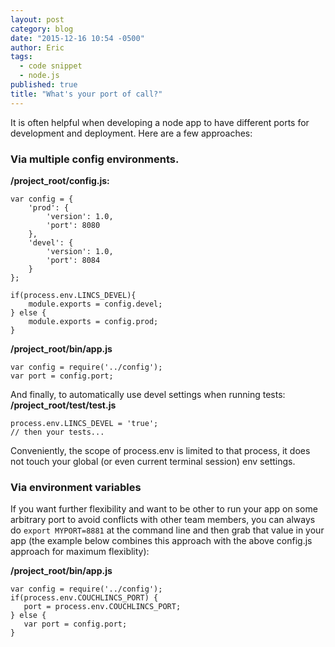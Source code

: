 ```yaml
---
layout: post
category: blog
date: "2015-12-16 10:54 -0500"
author: Eric
tags: 
  - code snippet
  - node.js
published: true
title: "What's your port of call?"
---
```



It is often helpful when developing a node app to have different ports for development and deployment.  Here are a few approaches:

### Via multiple config environments.
**/project_root/config.js:**

```
var config = {
	'prod': {
 	    'version': 1.0,
 	    'port': 8080
	},
	'devel': {
 	    'version': 1.0,
 	    'port': 8084
	}
};

if(process.env.LINCS_DEVEL){
	module.exports = config.devel;
} else {
	module.exports = config.prod;	
}
```

**/project_root/bin/app.js**

```
var config = require('../config');
var port = config.port; 
```

And finally, to automatically use devel settings when running tests:
**/project_root/test/test.js**

```
process.env.LINCS_DEVEL = 'true';
// then your tests...
```

Conveniently, the scope of process.env is limited to that process, it does not touch your global (or even current terminal session) env settings.

### Via environment variables

If you want further flexibility and want to be other to run your app on some arbitrary port to avoid conflicts with other team members, you can always do `export MYPORT=8881` at the command line and then grab that value in your app (the example below combines this approach with the above config.js approach for maximum flexiblity):

**/project_root/bin/app.js**

```
var config = require('../config');
if(process.env.COUCHLINCS_PORT) {
   port = process.env.COUCHLINCS_PORT;
} else {
   var port = config.port; 
}
```

